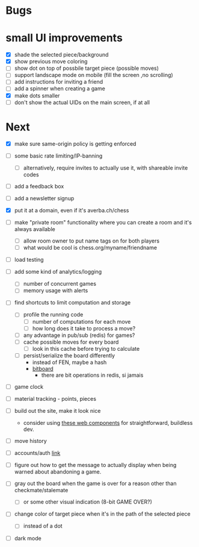 # Bugs

# small UI improvements
- [x] shade the selected piece/background
- [x] show previous move coloring
- [ ] show dot on top of possbile target piece (possible moves)
- [ ] support landscape mode on mobile (fill the screen ,no scrolling)
- [ ] add instructions for inviting a friend
- [ ] add a spinner when creating a game
- [x] make dots smaller
- [ ] don't show the actual UIDs on the main screen, if at all

# Next
- [x] make sure same-origin policy is getting enforced
- [ ] some basic rate limiting/IP-banning
  - [ ] alternatively, require invites to actually use it, with shareable invite codes
- [ ] add a feedback box
- [ ] add a newsletter signup
- [x] put it at a domain, even if it's averba.ch/chess
- [ ] make "private room" functionality where you can create a room and it's always available
  - [ ] allow room owner to put name tags on for both players
  - [ ] what would be cool is chess.org/myname/friendname
- [ ] load testing
- [ ] add some kind of analytics/logging
  - [ ] number of concurrent games
  - [ ] memory usage with alerts
- [ ] find shortcuts to limit computation and storage
  - [ ] profile the running code
    - [ ] number of computations for each move
    - [ ] how long does it take to process a move?
  - [ ] any advantage in pub/sub (redis) for games?
  - [ ] cache possible moves for every board
    - [ ] look in this cache before trying to calculate
  - [ ] persist/serialize the board differently
    - instead of FEN, maybe a hash
    - [bitboard](https://blog.devgenius.io/improve-as-a-software-engineer-by-writing-a-chess-engine-c360109371aa)
      - there are bit operations in redis, si jamais
- [ ] game clock
- [ ] material tracking - points, pieces
- [ ] build out the site, make it look nice
  - consider using [these web components](https://shoelace.style/) for straightforward, buildless dev.
- [ ] move history
- [ ] accounts/auth [link](https://websockets.readthedocs.io/en/10.4/topics/authentication.html#sending-credentials)
- [ ] figure out how to get the message to actually display when being warned about abandoning a game.
- [ ] gray out the board when the game is over for a reason other than checkmate/stalemate
  - [ ] or some other visual indication (8-bit GAME OVER?)
- [ ] change color of target piece when it's in the path of the selected piece 
  - [ ] instead of a dot
- [ ] dark mode

